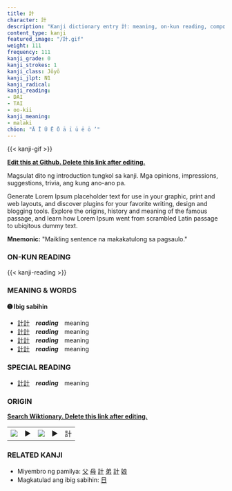 ```yaml
---
title: 計
character: 計
description: "Kanji dictionary entry 計: meaning, on-kun reading, compounds, origin, related kanji"
content_type: kanji
featured_image: "/計.gif"
weight: 111
frequency: 111
kanji_grade: 0
kanji_strokes: 1
kanji_class: Jōyō
kanji_jlpt: N1
kanji_radical: 
kanji_reading: 
- DAI
- TAI
- oo-kii
kanji_meaning:
- malaki
chōon: "Ā Ī Ū Ē Ō ā ī ū ē ō ’"
---
```

[//]: # (Don't edit the line below. Kanji animated GIF code is automatically generated.)
{{< kanji-gif >}}

[//]: # (Edit below this line.)

**[Edit this at Github. Delete this link after editing.](https://github.com/tim0g/tim/tree/main/content/kanji/計/index.md)**

Magsulat dito ng introduction tungkol sa kanji. Mga opinions, impressions, suggestions, trivia, ang kung ano-ano pa.

Generate Lorem Ipsum placeholder text for use in your graphic, print and web layouts, and discover plugins for your favorite writing, design and blogging tools. Explore the origins, history and meaning of the famous passage, and learn how Lorem Ipsum went from scrambled Latin passage to ubiqitous dummy text.
 
**Mnemonic:** "Maikling sentence na makakatulong sa pagsaulo."

### ON-KUN READING

[//]: # (Don't edit the line below. ON-KUN READING code is automatically generated.)
{{< kanji-reading >}}

### MEANING & WORDS

#### ➊ **Ibig sabihin**
  - [計](../計)[計](../計)　***reading***　meaning
  - [計](../計)[計](../計)　***reading***　meaning
  - [計](../計)[計](../計)　***reading***　meaning
  - [計](../計)[計](../計)　***reading***　meaning

### SPECIAL READING
  - [計](../計)[計](../計)　***reading***　meaning

### ORIGIN

**[Search Wiktionary. Delete this link after editing.](https://wiktionary.org/wiki/計)**
<table class="kanji-table"><tr><td>
<img src="60px-計-bronze.svg.png">
</td><td>▶</td><td>
<img src="60px-計-oracle.svg.png">
</td><td>▶</td>
<td class="kanji-origin">計</td>
</tr></table>

### RELATED KANJI
- Miyembro ng pamilya: [父](../父) [母](../母) [計](../計) [弟](../弟) [計](../計) [娘](../娘)
- Magkatulad ang ibig sabihin: [日](../日)
